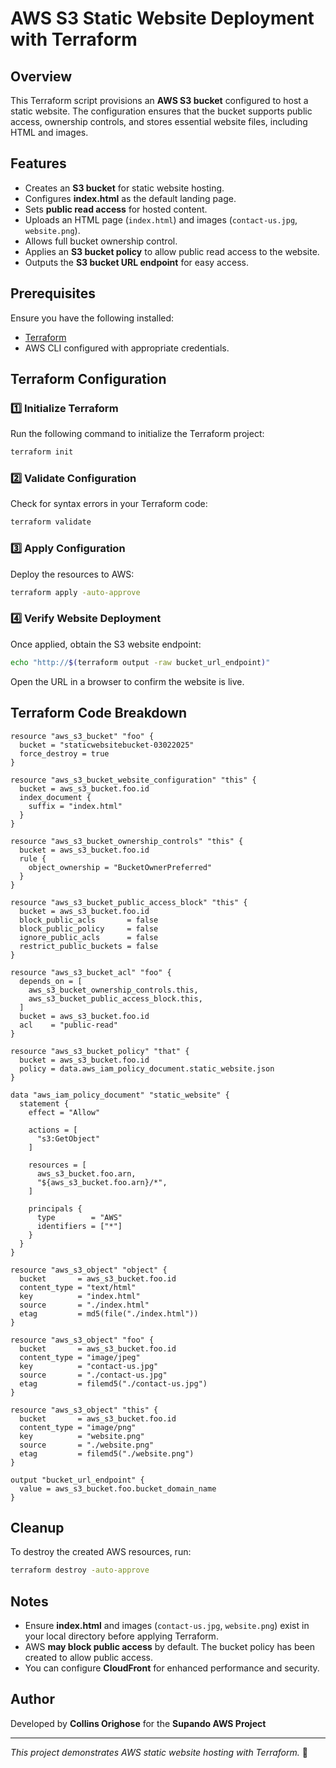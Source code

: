 # AWS S3 Static Website Deployment with Terraform

## Overview
This Terraform script provisions an **AWS S3 bucket** configured to host a static website. The configuration ensures that the bucket supports public access, ownership controls, and stores essential website files, including HTML and images.

## Features
- Creates an **S3 bucket** for static website hosting.
- Configures **index.html** as the default landing page.
- Sets **public read access** for hosted content.
- Uploads an HTML page (`index.html`) and images (`contact-us.jpg`, `website.png`).
- Allows full bucket ownership control.
- Applies an **S3 bucket policy** to allow public read access to the website.
- Outputs the **S3 bucket URL endpoint** for easy access.

## Prerequisites
Ensure you have the following installed:
- [Terraform](https://developer.hashicorp.com/terraform/downloads)
- AWS CLI configured with appropriate credentials.

## Terraform Configuration

### **1️⃣ Initialize Terraform**
Run the following command to initialize the Terraform project:
```sh
terraform init
```

### **2️⃣ Validate Configuration**
Check for syntax errors in your Terraform code:
```sh
terraform validate
```

### **3️⃣ Apply Configuration**
Deploy the resources to AWS:
```sh
terraform apply -auto-approve
```

### **4️⃣ Verify Website Deployment**
Once applied, obtain the S3 website endpoint:
```sh
echo "http://$(terraform output -raw bucket_url_endpoint)"
```
Open the URL in a browser to confirm the website is live.

## Terraform Code Breakdown

```hcl
resource "aws_s3_bucket" "foo" {
  bucket = "staticwebsitebucket-03022025"
  force_destroy = true
}

resource "aws_s3_bucket_website_configuration" "this" {
  bucket = aws_s3_bucket.foo.id
  index_document {
    suffix = "index.html"
  }
}

resource "aws_s3_bucket_ownership_controls" "this" {
  bucket = aws_s3_bucket.foo.id
  rule {
    object_ownership = "BucketOwnerPreferred"
  }
}

resource "aws_s3_bucket_public_access_block" "this" {
  bucket = aws_s3_bucket.foo.id
  block_public_acls       = false
  block_public_policy     = false
  ignore_public_acls      = false
  restrict_public_buckets = false
}

resource "aws_s3_bucket_acl" "foo" {
  depends_on = [
    aws_s3_bucket_ownership_controls.this,
    aws_s3_bucket_public_access_block.this,
  ]
  bucket = aws_s3_bucket.foo.id
  acl    = "public-read"
}

resource "aws_s3_bucket_policy" "that" {
  bucket = aws_s3_bucket.foo.id
  policy = data.aws_iam_policy_document.static_website.json
}

data "aws_iam_policy_document" "static_website" {
  statement {
    effect = "Allow"

    actions = [
      "s3:GetObject"
    ]

    resources = [
      aws_s3_bucket.foo.arn,
      "${aws_s3_bucket.foo.arn}/*",
    ]

    principals {
      type        = "AWS"
      identifiers = ["*"]
    }
  }
}

resource "aws_s3_object" "object" {
  bucket       = aws_s3_bucket.foo.id
  content_type = "text/html"
  key          = "index.html"
  source       = "./index.html"
  etag         = md5(file("./index.html"))
}

resource "aws_s3_object" "foo" {
  bucket       = aws_s3_bucket.foo.id
  content_type = "image/jpeg"
  key          = "contact-us.jpg"
  source       = "./contact-us.jpg"
  etag         = filemd5("./contact-us.jpg")
}

resource "aws_s3_object" "this" {
  bucket       = aws_s3_bucket.foo.id
  content_type = "image/png"
  key          = "website.png"
  source       = "./website.png"
  etag         = filemd5("./website.png")
}

output "bucket_url_endpoint" {
  value = aws_s3_bucket.foo.bucket_domain_name
}
```

## Cleanup
To destroy the created AWS resources, run:
```sh
terraform destroy -auto-approve
```

## Notes
- Ensure **index.html** and images (`contact-us.jpg`, `website.png`) exist in your local directory before applying Terraform.
- AWS **may block public access** by default. 
  The bucket policy has been created to allow public access.
- You can configure **CloudFront** for enhanced performance and security.

## Author
Developed by **Collins Orighose** for the **Supando AWS Project**

---
_This project demonstrates AWS static website hosting with Terraform._ 🚀

